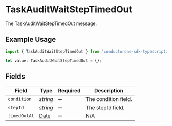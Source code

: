 # TaskAuditWaitStepTimedOut

The TaskAuditWaitStepTimedOut message.

## Example Usage

```typescript
import { TaskAuditWaitStepTimedOut } from "conductorone-sdk-typescript/sdk/models/shared";

let value: TaskAuditWaitStepTimedOut = {};
```

## Fields

| Field                                                                                         | Type                                                                                          | Required                                                                                      | Description                                                                                   |
| --------------------------------------------------------------------------------------------- | --------------------------------------------------------------------------------------------- | --------------------------------------------------------------------------------------------- | --------------------------------------------------------------------------------------------- |
| `condition`                                                                                   | *string*                                                                                      | :heavy_minus_sign:                                                                            | The condition field.                                                                          |
| `stepId`                                                                                      | *string*                                                                                      | :heavy_minus_sign:                                                                            | The stepId field.                                                                             |
| `timedOutAt`                                                                                  | [Date](https://developer.mozilla.org/en-US/docs/Web/JavaScript/Reference/Global_Objects/Date) | :heavy_minus_sign:                                                                            | N/A                                                                                           |